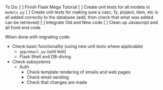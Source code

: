 

To Do:
[ ] Finish Flask Mega Tutorial
[ ] Create unit tests for all models in `models.py`
[ ] Create unit tests for making sure a casc, fy, project, item, etc is all added correctly to the database (add, then check that what was added can be retrieved)
[ ] Integrate Old and New code
[ ] Clean up Javascript and all front end code


When done with migrating code:
* Check basic functionality (using new unit tests where applicable)
    - `app/email.py` (unit test)
    - Flask Shell and DB-diving
* Check subsystems
    * Auth
        - Check template rendering of emails and web pages
        - Check email sending
        - Check that changes are made
